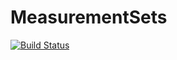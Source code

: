 # MeasurementSets

[![Build Status](https://travis-ci.org/mweastwood/MeasurementSets.jl.svg?branch=master)](https://travis-ci.org/mweastwood/MeasurementSets.jl)
